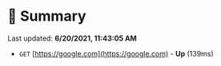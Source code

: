 # 📖 Summary
Last updated: **6/20/2021, 11:43:05 AM**

- `GET` [https://google.com](https://google.com) - **Up** (139ms)
